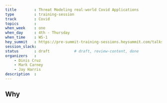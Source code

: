 ```yaml
---
title        : Threat Modeling real-world Covid Applications
type         : training-session
track        : Covid
topics       :
when_week    : one
when_day     : 4th - Thursday
when_time    : WS-1
hey_summit   : https://pre-summit-training-sessions.heysummit.com/talks/threat-modeling-introduction/
session_slack:
status       : draft           # draft, review-content, done
organizers   : 
    - Dinis Cruz
    - Mark Carney
    - Jay Harris
description  : 
---
```


## Why

<!--Add intro-->
